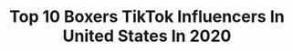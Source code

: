 ---
title: Top 10 Boxers TikTok Influencers In United States In 2020
description: >-
  Find top boxers TikTok influencers in United States in 2020. Most popular hashtags: #retailtherapy #boxing #funnyvideos #foyou.
platform: TikTok
profiles:
  - username: "willowthebeautifulcat"
    fullname: >-
      Willow
    location: "United States"
    followers: 248612
    engagement: 3147
    commentsToLikes: 0.051379
    id: ck81s1ikspbwb0j78zwuocgec
    verified: false
    hashtags: "#magnolia, #cutecat, #waitforit, #quarantinecat"
  - username: "theservicemutts"
    fullname: >-
      Ella + Maddie
    location: "United States"
    followers: 300767
    engagement: 2531
    commentsToLikes: 0.030619
    id: ck8z4891jcqpd0j78nr4ok8ij
    verified: false
    hashtags: "#itsaremix, #bedroomcheck, #venmo, #scoobdance"
  - username: "mr.spyda"
    fullname: >-
      Mr Keys
    location: "United States"
    followers: 3603
    engagement: 1534
    commentsToLikes: 0.055046
    id: ck8hqbh773cd70j78zm0g5p5t
    verified: false
    hashtags: "#marveluniverselivestuntman, #panamanianvision, #normalisboring, #rollthatbeautifulbeanfootage"
  - username: "nanawilliams92"
    fullname: >-
      Nana Williams
    location: "United States"
    followers: 2955
    engagement: 1499
    commentsToLikes: 0.053739
    id: ckan5l04bfjh90i78k8xixglk
    verified: false
    hashtags: "#notfyp, #retailtherapy, #corona, #spacethings"
  - username: "iammarcohall"
    fullname: >-
      Marco Hall
    location: "United States"
    followers: 265728
    engagement: 1677
    commentsToLikes: 0.015600
    id: ck9323l6khqow0j78m58icogv
    verified: false
    hashtags: "#homeproject, #wifevshusband, #foyou, #beatbox"
  - username: "pat0uwu"
    fullname: >-
      Ricky Gomez
    location: "United States"
    followers: 2523
    engagement: 662
    commentsToLikes: 0.042587
    id: cka66lkibhff50i78xctt6fjz
    verified: false
    hashtags: "#chistoso, #memesenespa, #gym, #jajaja"
  - username: "vincentmarcus"
    fullname: >-
      VincentMarcus
    location: "United States"
    followers: 1002022
    engagement: 1333
    commentsToLikes: 0.008333
    id: ck8rrjaarupya0j78t7tbdogv
    verified: true
    hashtags: "#toosieslidechallenge, #impressions, #prank, #christmas"
  - username: "officialjasenanderson"
    fullname: >-
      Jasen Anderson
    location: "United States"
    followers: 28811
    engagement: 1012
    commentsToLikes: 0.042451
    id: ckad82kse72qd0i78nenef9si
    verified: false
    hashtags: "#energy, #ticktok, #hispanic, #michaeljackson"
  - username: "georgetheboxr"
    fullname: >-
      George the BoxR
    location: "United States"
    followers: 71298
    engagement: 1828
    commentsToLikes: 0.011771
    id: ck9sl4hxqc07r0j78h79ijte2
    verified: false
    hashtags: "#finalsathome, #love, #teacher, #dogsoftiktok"
  - username: "champ_pablo"
    fullname: >-
      Jose Rodriguez
    location: "United States"
    followers: 8682
    engagement: 950
    commentsToLikes: 0.014135
    id: ck9f7u4yyzvxp0j78zmpvy7u2
    verified: false
    hashtags: "#boxers, #dangerous, #adventuretrail, #suburban"
---